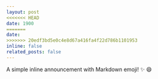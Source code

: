 ```yaml
---
layout: post
<<<<<<< HEAD
date: 1900
=======
date:
>>>>>>> 20edf3bd5e0c4e8d67a416fa4f22d786b1101953
inline: false
related_posts: false
---
```


A simple inline announcement with Markdown emoji! :sparkles: :smile:
